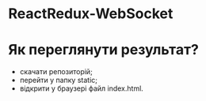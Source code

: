 # ReactRedux-WebSocket

# Як переглянути результат?

- скачати репозиторій;
- перейти у папку static;
- відкрити у браузері файл index.html.
